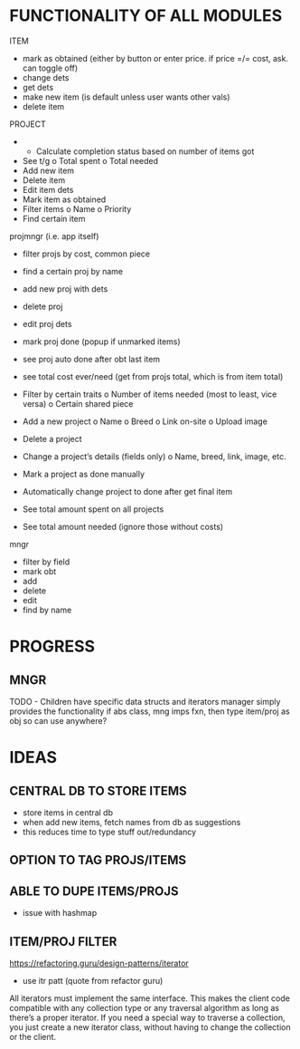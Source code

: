 # FUNCTIONALITY OF ALL MODULES
ITEM
- mark as obtained (either by button or enter price. if price =/= cost, ask. can toggle off)
- change dets
- get dets
- make new item (is default unless user wants other vals)
- delete item

PROJECT
- -	Calculate completion status based on number of items got
-	See t/g
     o	Total spent
     o	Total needed
-	Add new item
-	Delete item
-	Edit item dets
-	Mark item as obtained
-	Filter items
     o	Name
     o	Priority
-	Find certain item

projmngr (i.e. app itself)
- filter projs by cost, common piece
- find a certain proj by name
- add new proj with dets
- delete proj
- edit proj dets
- mark proj done (popup if unmarked items)
- see proj auto done after obt last item
- see total cost ever/need (get from projs total, which is from item total)

-	Filter by certain traits
     o	Number of items needed (most to least, vice versa)
     o	Certain shared piece
-	Add a new project
     o	Name
     o	Breed
     o	Link on-site
     o	Upload image
-	Delete a project
-	Change a project’s details (fields only)
     o	Name, breed, link, image, etc.
-	Mark a project as done manually
-	Automatically change project to done after get final item
-	See total amount spent on all projects
-	See total amount needed (ignore those without costs)

mngr
- filter by field
- mark obt
- add
- delete
- edit
- find by name

# PROGRESS
## MNGR
TODO - Children have specific data structs and iterators
manager simply provides the functionality
if abs class, mng imps fxn, then type item/proj as obj so
can use anywhere?

# IDEAS
## CENTRAL DB TO STORE ITEMS
- store items in central db
- when add new items, fetch names from db as suggestions
- this reduces time to type stuff out/redundancy

## OPTION TO TAG PROJS/ITEMS
## ABLE TO DUPE ITEMS/PROJS
- issue with hashmap
## ITEM/PROJ FILTER
https://refactoring.guru/design-patterns/iterator
- use itr patt (quote from refactor guru)

All iterators must implement the same interface. 
This makes the client code compatible with any collection type or any 
traversal algorithm as long as there’s a proper iterator. 
If you need a special way to traverse a collection, you just create a
new iterator class, without having to change the collection or the client.
